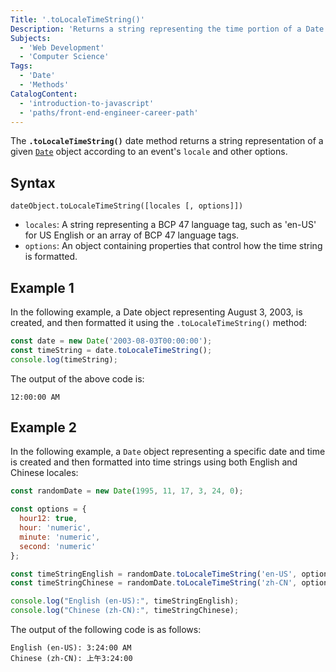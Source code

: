 ```yaml
---
Title: '.toLocaleTimeString()'
Description: 'Returns a string representing the time portion of a Date object.'
Subjects:
  - 'Web Development'
  - 'Computer Science'
Tags:
  - 'Date'
  - 'Methods'
CatalogContent:
  - 'introduction-to-javascript'
  - 'paths/front-end-engineer-career-path'
---
```


The **`.toLocaleTimeString()`** date method returns a string representation of a given [`Date`](https://www.codecademy.com/resources/docs/javascript/dates) object according to an event's `locale` and other options.

## Syntax

```pseudo
dateObject.toLocaleTimeString([locales [, options]])
```
- `locales`: A string representing a BCP 47 language tag, such as 'en-US' for US English or an array of BCP 47 language tags.
- `options`: An object containing properties that control how the time string is formatted.

## Example 1

In the following example, a Date object representing August 3, 2003, is created, and then formatted it using the `.toLocaleTimeString()` method:

```js
const date = new Date('2003-08-03T00:00:00');
const timeString = date.toLocaleTimeString();
console.log(timeString);
```

The output of the above code is:

```shell
12:00:00 AM
```

## Example 2

In the following example, a `Date` object representing a specific date and time is created and then formatted into time strings using both English and Chinese locales:

```js
const randomDate = new Date(1995, 11, 17, 3, 24, 0); 

const options = {
  hour12: true,
  hour: 'numeric',
  minute: 'numeric',
  second: 'numeric'
};

const timeStringEnglish = randomDate.toLocaleTimeString('en-US', options);
const timeStringChinese = randomDate.toLocaleTimeString('zh-CN', options);

console.log("English (en-US):", timeStringEnglish); 
console.log("Chinese (zh-CN):", timeStringChinese);
```

The output of the following code is as follows:

```shell
English (en-US): 3:24:00 AM
Chinese (zh-CN): 上午3:24:00
```